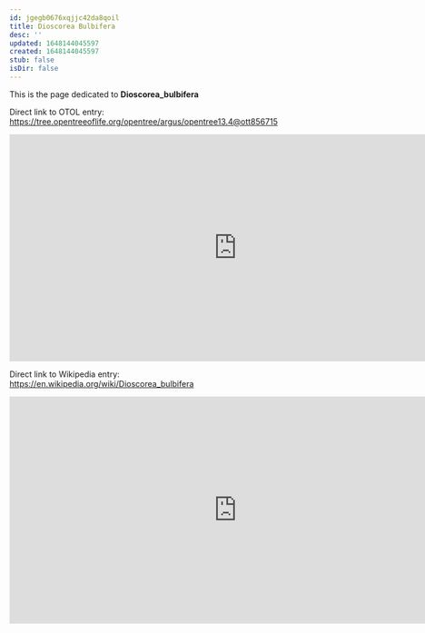 ```yaml
---
id: jgegb0676xqjjc42da8qoil
title: Dioscorea Bulbifera
desc: ''
updated: 1648144045597
created: 1648144045597
stub: false
isDir: false
---
```

This is the page dedicated to **Dioscorea_bulbifera**


Direct link to OTOL entry: https://tree.opentreeoflife.org/opentree/argus/opentree13.4@ott856715



<html>
    <body>
    <iframe src="https://tree.opentreeoflife.org/opentree/argus/opentree13.4@ott856715"
    width="800" height="400" frameborder="0" allowfullscreen> </iframe>
    </body>
</html>
    


Direct link to Wikipedia entry: https://en.wikipedia.org/wiki/Dioscorea_bulbifera



<html>
    <body>
    <iframe src="https://en.wikipedia.org/wiki/Dioscorea_bulbifera"
    width="800" height="400" frameborder="0" allowfullscreen> </iframe>
    </body>
</html>
    
